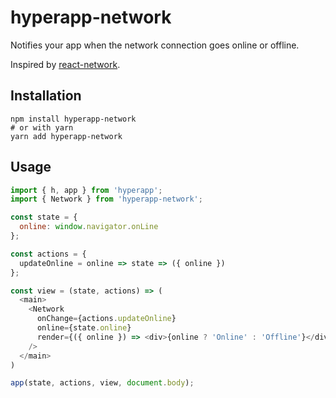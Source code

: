 # hyperapp-network

Notifies your app when the network connection goes online or offline.

Inspired by [react-network](https://github.com/ReactTraining/react-network).

## Installation

```
npm install hyperapp-network
# or with yarn
yarn add hyperapp-network
```

## Usage

```js
import { h, app } from 'hyperapp';
import { Network } from 'hyperapp-network';

const state = {
  online: window.navigator.onLine
};

const actions = {
  updateOnline = online => state => ({ online })
};

const view = (state, actions) => (
  <main>
    <Network
      onChange={actions.updateOnline}
      online={state.online}
      render={({ online }) => <div>{online ? 'Online' : 'Offline'}</div>}
    />
  </main>
)

app(state, actions, view, document.body);
```
